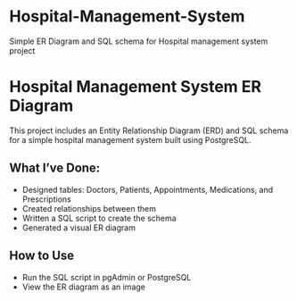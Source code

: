 # Hospital-Management-System
Simple ER Diagram and SQL schema for Hospital management system  project
# Hospital Management System ER Diagram

This project includes an Entity Relationship Diagram (ERD) and SQL schema for a simple hospital management system built using PostgreSQL.

## What I’ve Done:
- Designed tables: Doctors, Patients, Appointments, Medications, and Prescriptions
- Created relationships between them
- Written a SQL script to create the schema
- Generated a visual ER diagram

## How to Use
- Run the SQL script in pgAdmin or PostgreSQL
- View the ER diagram  as an image
